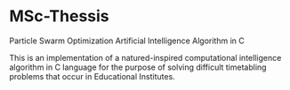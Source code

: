 # MSc-Thessis
Particle Swarm Optimization Artificial Intelligence Algorithm in C

This is an implementation of a natured-inspired computational intelligence algorithm in C language for the purpose of solving difficult
timetabling problems that occur in Educational Institutes.
